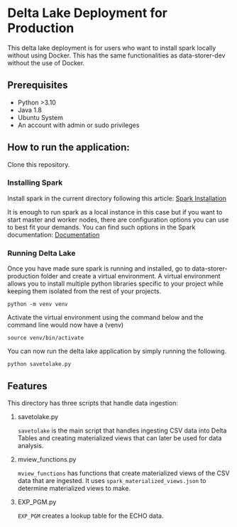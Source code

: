 # Delta Lake Deployment for Production
This delta lake deployment is for users who want to install spark locally without using Docker. This has the same functionalities as data-storer-dev without the use of Docker.

## Prerequisites
- Python >3.10
- Java 1.8
- Ubuntu System
- An account with admin or sudo privileges

## How to run the application:
Clone this repository.

### Installing Spark

Install spark in the current directory following this article: [Spark Installation](https://phoenixnap.com/kb/install-spark-on-ubuntu)

It is enough to run spark as a local instance in this case but if you want to start master and worker nodes, there are configuration options you can use to best fit your demands. You can find such options in the Spark documentation: [Documentation](https://spark.apache.org/docs/latest/spark-standalone.html#starting-a-cluster-manually)

### Running Delta Lake
Once you have made sure spark is running and installed, go to data-storer-production folder and create a virtual environment. A virtual environment allows you to install multiple python libraries specific to your project while keeping them isolated from the rest of your projects.
```
python -m venv venv
```
Activate the virtual environment using the command below and the command line would now have a (venv)
```
source venv/bin/activate
```
You can now run the delta lake application by simply running the following.
```
python savetolake.py
```

## Features
This directory has three scripts that handle data ingestion:
1. savetolake.py

    `savetolake` is the main script that handles ingesting CSV data into Delta Tables and creating materialized views that can later be used for data analysis.

2. mview_functions.py

    `mview_functions` has functions that create materialized views of the CSV data that are ingested. It uses `spark_materialized_views.json` to determine materialized views to make.

3. EXP_PGM.py

    `EXP_PGM` creates a lookup table for the ECHO data.
    